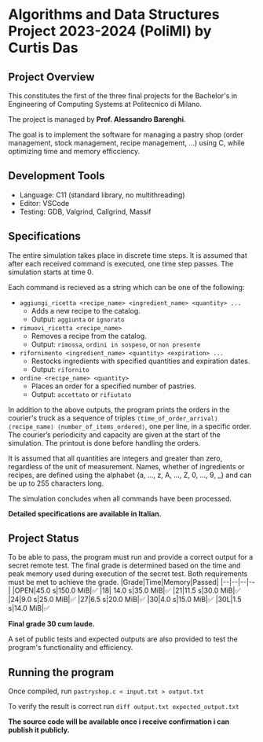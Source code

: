 
# Algorithms and Data Structures Project 2023-2024 (PoliMI) by Curtis Das

## Project Overview
This constitutes the first of the three final projects for the Bachelor's in Engineering of Computing Systems at Politecnico di Milano.

The project is managed by **Prof. Alessandro Barenghi**.

The goal is to implement the software for managing a pastry shop (order management, stock management, recipe management, ...) using C, while optimizing time and memory efficciency.

## Development Tools
- Language: C11 (standard library, no multithreading)
- Editor: VSCode
- Testing: GDB, Valgrind, Callgrind, Massif

## Specifications

The entire simulation takes place in discrete time steps. It is assumed that after each received command is executed, one time step passes. The simulation starts at time 0.

Each command is recieved as a string which can be one of the following:

- `aggiungi_ricetta <recipe_name> <ingredient_name> <quantity> ...`
	- Adds a new recipe to the catalog.
	- Output: `aggiunta` or `ignorato`
- `rimuovi_ricetta <recipe_name>`
	- Removes a recipe from the catalog.
	- Output: `rimossa`, `ordini in sospeso`, or `non presente`
- `rifornimento <ingredient_name> <quantity> <expiration> ...`
	- Restocks ingredients with specified quantities and expiration dates.
	- Output: `rifornito`
- `ordine <recipe_name> <quantity>`
	- Places an order for a specified number of pastries.
	- Output: `accettato` or `rifiutato`

In addition to the above outputs, the program prints the orders in the courier's truck as a sequence of triples `⟨time_of_order_arrival⟩ ⟨recipe_name⟩ ⟨number_of_items_ordered⟩`, one per line, in a specific order. The courier’s periodicity and capacity are given at the start of the simulation. The printout is done before handling the orders.

It is assumed that all quantities are integers and greater than zero, regardless of the unit of measurement. Names, whether of ingredients or recipes, are defined using the alphabet {a, ..., z, A, ..., Z, 0, ..., 9, _} and can be up to 255 characters long.

The simulation concludes when all commands have been processed.

**Detailed specifications are available in Italian.**

## Project Status
To be able to pass, the program must run and provide a correct output for a secret remote test. The final grade is determined based on the time and peak memory used during execution of the secret test. Both requirements must be met to achieve the grade.
|Grade|Time|Memory|Passed|
|--|--|--|--|
|OPEN|45.0 s|150.0 MiB|✅
|18| 14.0 s|35.0 MiB|✅
|21|11.5 s|30.0 MiB|✅
|24|9.0 s|25.0 MiB|✅
|27|6.5 s|20.0 MiB|✅
|30|4.0 s|15.0 MiB|✅
|30L|1.5 s|14.0 MiB|✅

**Final grade 30 cum laude.**

A set of public tests and expected outputs are also provided to test the program's functionality and efficiency.

## Running the program

Once compiled, run `pastryshop.c < input.txt > output.txt`

To verify the result is correct run `diff output.txt expected_output.txt`

**The source code will be available once i receive confirmation i can publish it publicly.**

